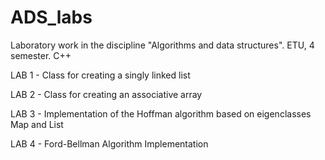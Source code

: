 # ADS_labs
Laboratory work in the discipline "Algorithms and data structures". ETU, 4 semester. C++

LAB 1 - Class for creating a singly linked list

LAB 2 - Class for creating an associative array

LAB 3 - Implementation of the Hoffman algorithm based on eigenclasses Map and List

LAB 4 - Ford-Bellman Algorithm Implementation
